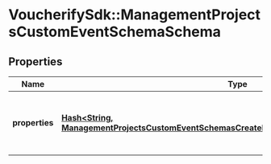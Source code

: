# VoucherifySdk::ManagementProjectsCustomEventSchemaSchema

## Properties

| Name | Type | Description | Notes |
| ---- | ---- | ----------- | ----- |
| **properties** | [**Hash&lt;String, ManagementProjectsCustomEventSchemasCreateRequestBodySchemaPropertiesEntry&gt;**](ManagementProjectsCustomEventSchemasCreateRequestBodySchemaPropertiesEntry.md) | Defines custom event custom attributes (metadata). | [optional] |


